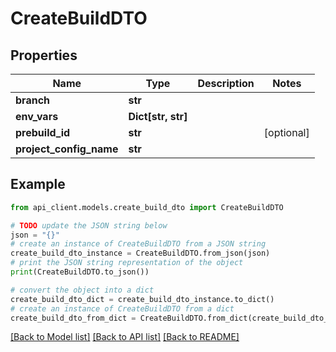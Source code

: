 # CreateBuildDTO


## Properties

Name | Type | Description | Notes
------------ | ------------- | ------------- | -------------
**branch** | **str** |  | 
**env_vars** | **Dict[str, str]** |  | 
**prebuild_id** | **str** |  | [optional] 
**project_config_name** | **str** |  | 

## Example

```python
from api_client.models.create_build_dto import CreateBuildDTO

# TODO update the JSON string below
json = "{}"
# create an instance of CreateBuildDTO from a JSON string
create_build_dto_instance = CreateBuildDTO.from_json(json)
# print the JSON string representation of the object
print(CreateBuildDTO.to_json())

# convert the object into a dict
create_build_dto_dict = create_build_dto_instance.to_dict()
# create an instance of CreateBuildDTO from a dict
create_build_dto_from_dict = CreateBuildDTO.from_dict(create_build_dto_dict)
```
[[Back to Model list]](../README.md#documentation-for-models) [[Back to API list]](../README.md#documentation-for-api-endpoints) [[Back to README]](../README.md)


